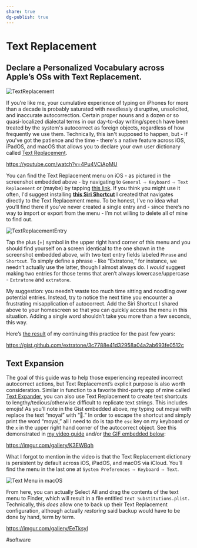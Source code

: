 ```yaml
---
share: true
dg-publish: true
---
```

# Text Replacement

## Declare a Personalized Vocabulary across Apple’s OSs with Text Replacement.

![TextReplacement](https://user-images.githubusercontent.com/43663476/152093082-5a6df76f-c1f1-45fa-a38a-d03f57a93c8f.png)

<!--more-->

If you’re like me, your cumulative experience of typing on iPhones for more than a decade is probably saturated with needlessly disruptive, unsolicited, and inaccurate autocorrection. Certain proper nouns and a dozen or so quasi-localized dialectal terms in our day-to-day writing/speech have been treated by the system's autocorrect as foreign objects, regardless of how frequently we use them. Technically, this isn't supposed to happen, but - if you've got the patience and the time - there's a native feature across iOS, iPadOS, and macOS that allows you to declare your own user dictionary called [Text Replacement](https://support.apple.com/guide/iphone/use-text-replacements-iph6d01d862/ios).

https://youtube.com/watch?v=4Pu4VCiApMU

You can find the Text Replacement menu on iOS - as pictured in the screenshot embedded above - by navigating to `General ⇨ Keyboard ⇨ Text Replacement` or (maybe) by tapping [this link](prefs:root=General&path=Keyboard/USER_DICTIONARY). If you think you might use it often, I'd suggest installing [**this Siri Shortcut**](https://www.icloud.com/shortcuts/e6d56b3fe8bc40639a60f166315f255b) I created that navigates directly to the Text Replacement menu. To be honest, I’ve no idea what you’ll find there if you’ve never created a single entry and - since there’s no way to import or export from the menu - I’m not willing to delete all of mine to find out. 

![TextReplacementEntry](https://user-images.githubusercontent.com/43663476/152147580-9054ee94-7e04-4895-be1c-b0ca4209fd75.png)

Tap the plus (+) symbol in the upper right hand corner of this menu and you should find yourself on a screen identical to the one shown in the screenshot embedded above, with two text entry fields labeled `Phrase` and `Shortcut`. To simply define a phrase - like “Extratone,” for instance, we needn’t actually use the latter, though I almost always do. I *would* suggest making two entries for those terms that aren’t always lowercase/uppercase - `Extratone` and `extratone`.

My suggestion: you needn’t waste too much time sitting and noodling over potential entries. Instead, try to notice the next time you encounter a frustrating misapplication of autocorrect. Add the Siri Shortcut I shared above to your homescreen so that you can quickly access the menu in this situation. Adding a single word shouldn’t take you more than a few seconds, this way.

Here’s [the result](https://gist.github.com/extratone/3c7788e41d32958a04a2ab693fe0512c) of my continuing this practice for the past few years:

https://gist.github.com/extratone/3c7788e41d32958a04a2ab693fe0512c

## Text Expansion

The goal of this guide was to help those experiencing repeated incorrect autocorrect actions, but Text Replacement’s explicit purpose is also worth consideration. Similar in function to a favorite third-party app of mine called [Text Expander](https://apps.apple.com/us/app/textexpander-keyboard/id1075927186), you can also use Text Replacement to create text shortcuts to lengthy/tedious/otherwise difficult to replicate text strings. This includes emojis! As you’ll note in the Gist embedded above, my typing out moyai with replace the text “moyai” with “🗿.” In order to escape the shortcut and simply print the word “moyai,” all I need to do is tap the `esc` key on my keyboard or the `x` in the upper right hand corner of the autocorrect object. See this demonstrated in [my video guide](https://youtu.be/4Pu4VCiApMU) and/or [the GIF embedded below](https://imgur.com/gallery/K3EWBqh):

https://imgur.com/gallery/K3EWBqh

What I forgot to mention in the video is that the Text Replacement dictionary is persistent by default across iOS, iPadOS, and macOS via iCloud. You’ll find the menu in the last one at `System Preferences ⇨ Keyboard ⇨ Text`.

![Text Menu in macOS](https://user-images.githubusercontent.com/43663476/152279207-96d4b8e2-2cd6-4393-a4fe-8f61abb0ab93.png)

From here, you can actually Select All and drag the contents of the text menu to Finder, which will result in a file entitled `Text Substitutions.plist.` Technically, this *does* allow one to back up their Text Replacement configuration, although actually *restoring* said backup would have to be done by hand, term by term.

https://imgur.com/gallery/EeTksyI

#software